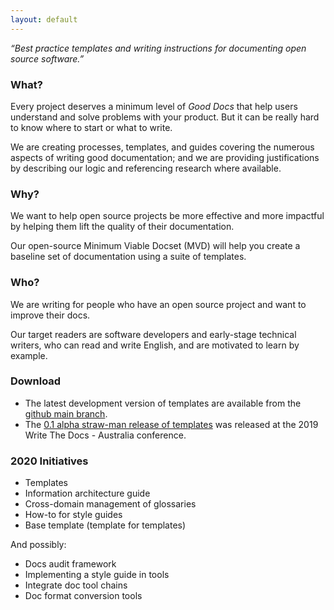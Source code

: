 ```yaml
---
layout: default
---
```


_“Best practice templates and writing instructions for documenting open source software.”_

### What?

Every project deserves a minimum level of _Good Docs_ that help users understand and solve problems with your product. But it can be really hard to know where to start or what to write. 

We are creating processes, templates, and guides covering the numerous aspects of writing good documentation; and we are providing justifications by describing our logic and referencing research where available.

### Why?

We want to help open source projects be more effective and more impactful by helping them lift the quality of their documentation. 

Our open-source Minimum Viable Docset (MVD) will help you create a baseline set of documentation using a suite of templates.

### Who?

We are writing for people who have an open source project and want to improve their docs.

Our target readers are software developers and early-stage technical writers, who can read and write English, and are motivated to learn by example.

### Download

* The latest development version of templates are available from the [github main branch](https://github.com/thegooddocsproject/templates).
* The [0.1 alpha straw-man release of templates](https://github.com/thegooddocsproject/templates/releases/tag/v0.1) was released at the 2019 Write The Docs - Australia conference.

### 2020 Initiatives
* Templates
* Information architecture guide
* Cross-domain management of glossaries 
* How-to for style guides
* Base template (template for templates)

And possibly:
* Docs audit framework
* Implementing a style guide in tools
* Integrate doc tool chains
* Doc format conversion tools
